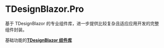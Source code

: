 # TDesignBlazor.Pro
基于 TDesignBlazor 的专业组件库，进一步提供比较复杂且适应应用开发的完整组件封装。

基础功能的[**TDesignBlazor 组件库**](https://github.com/tdesign-blazor/TDesignBlazor)



